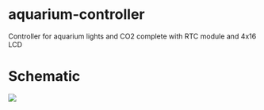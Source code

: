 # aquarium-controller
Controller for aquarium lights and CO2 complete with RTC module and 4x16 LCD

# Schematic
<img src="https://github.com/kabadisha/aquarium-controller/raw/master/Schematic.png">
